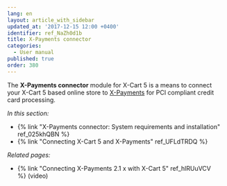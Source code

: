 ```yaml
---
lang: en
layout: article_with_sidebar
updated_at: '2017-12-15 12:00 +0400'
identifier: ref_NaZh0d1b
title: X-Payments connector
categories:
  - User manual
published: true
order: 380
---
```



The **X-Payments connector** module for X-Cart 5 is a means to connect your X-Cart 5 based online store to [X-Payments](https://www.x-payments.com/help/Main_Page) for PCI compliant credit card processing. 

_In this section:_

*   {% link "X-Payments connector: System requirements and installation" ref_025khQBN %}
*   {% link "Connecting X-Cart 5 and X-Payments" ref_UFLdTRDQ %}

_Related pages:_

*   {% link "Connecting X-Payments 2.1 x with X-Cart 5" ref_hlRUuVCV %} (video)
